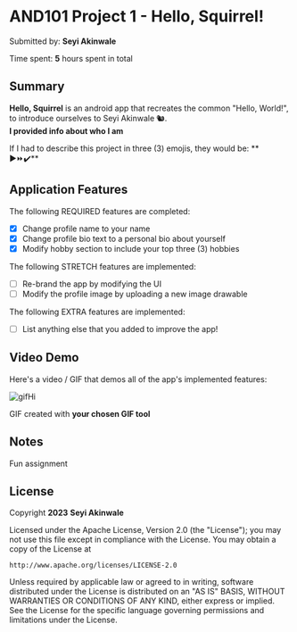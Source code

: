 # AND101 Project 1 - Hello, Squirrel!

Submitted by: **Seyi Akinwale**

Time spent: **5** hours spent in total

## Summary

**Hello, Squirrel** is an android app that recreates the common "Hello, World!", to introduce ourselves to Seyi Akinwale 🐿.  
**I provided info about who I am**

If I had to describe this project in three (3) emojis, they would be: **  ▶️⏩✔️**

## Application Features
The following REQUIRED features are completed:

- [x] Change profile name to your name
- [x] Change profile bio text to a personal bio about yourself
- [x] Modify hobby section to include your top three (3) hobbies

The following STRETCH features are implemented:

- [ ] Re-brand the app by modifying the UI
- [ ] Modify the profile image by uploading a new image drawable

The following EXTRA features are implemented:

- [ ] List anything else that you added to improve the app!

## Video Demo

Here's a video / GIF that demos all of the app's implemented features:

<img src='https://imgur.com/a/crGN1Cp' title='gifHi' />

GIF created with **your chosen GIF tool**


## Notes

Fun assignment

## License

Copyright **2023** **Seyi Akinwale**

Licensed under the Apache License, Version 2.0 (the "License");
you may not use this file except in compliance with the License.
You may obtain a copy of the License at

    http://www.apache.org/licenses/LICENSE-2.0

Unless required by applicable law or agreed to in writing, software
distributed under the License is distributed on an "AS IS" BASIS,
WITHOUT WARRANTIES OR CONDITIONS OF ANY KIND, either express or implied.
See the License for the specific language governing permissions and
limitations under the License.

